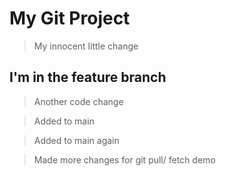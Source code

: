 # My Git Project


> My innocent little change

## I'm in the feature branch

> Another code change

> Added to main

> Added to main again

> Made more changes for git pull/ fetch demo
